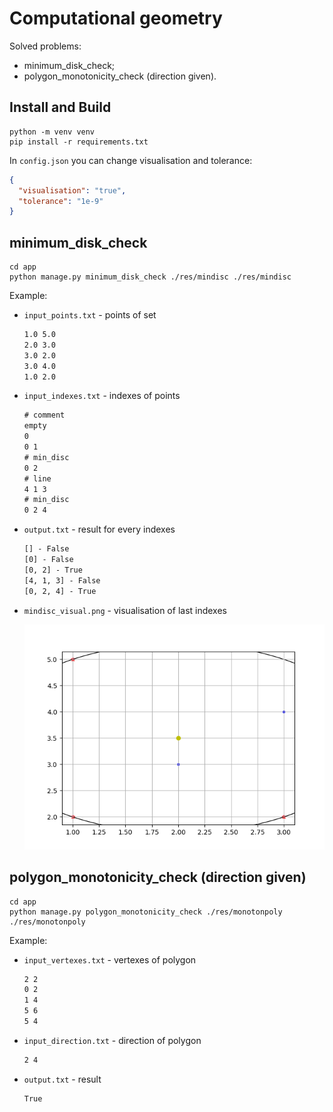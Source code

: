 # Computational geometry

Solved problems:
- minimum_disk_check;
- polygon_monotonicity_check (direction given).

## Install and Build
```shell
python -m venv venv
pip install -r requirements.txt
```

In `config.json` you can change visualisation and tolerance:
```json
{
  "visualisation": "true",
  "tolerance": "1e-9"
}
```

## minimum_disk_check
```shell
cd app
python manage.py minimum_disk_check ./res/mindisc ./res/mindisc
```

Example:
- `input_points.txt` - points of set
  ```txt
  1.0 5.0
  2.0 3.0
  3.0 2.0
  3.0 4.0
  1.0 2.0
  ```
- `input_indexes.txt` - indexes of points
  ```txt
  # comment
  empty
  0
  0 1
  # min_disc
  0 2
  # line
  4 1 3
  # min_disc
  0 2 4
  ```
- `output.txt` - result for every indexes
  ```txt
  [] - False
  [0] - False
  [0, 2] - True
  [4, 1, 3] - False
  [0, 2, 4] - True
  ```
- `mindisc_visual.png` - visualisation of last indexes

  ![mindisc](./app/res/mindisc/mindisc_visual.png)

## polygon_monotonicity_check (direction given)
```shell
cd app
python manage.py polygon_monotonicity_check ./res/monotonpoly ./res/monotonpoly
```

Example:
- `input_vertexes.txt` - vertexes of polygon
  ```txt
  2 2
  0 2
  1 4
  5 6
  5 4
  ```

- `input_direction.txt` - direction of polygon
  ```txt
  2 4
  ```

- `output.txt` - result
  ```txt
  True
  ```
